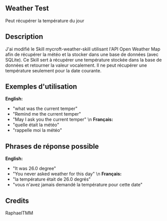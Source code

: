 ## Weather Test
Peut récupérer la température du jour

## Description
J'ai modifié le Skill mycroft-weather-skill utilisant l'API Open Weather Map afin de récupérer la météo et la stocker dans une base de données (avec SQLite). Ce Skill sert à récupérer une température stockée dans la base de données et retourner la valeur vocalement. Il ne peut récupérer une température seulement pour la date courante.

## Exemples d'utilisation
**English:**
 - "what was the current temper"
 - "Remind me the current temper"
 - "May I ask you the current temper" \n
**Français:**
 - "quelle était la météo"
 - "rappelle moi la météo"
 
## Phrases de réponse possible
**English:**
 - "It was 26.0 degree"
 - "You never asked weather for this day" \n
**Français:**
 - "la température était de 26.0 degrés"
 - "vous n'avez jamais demandé la température pour cette date"
 
## Credits
RaphaelTMM


